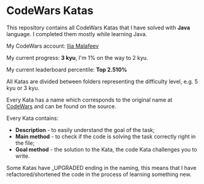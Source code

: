# CodeWars Katas

This repository contains all CodeWars Katas that I have solved with **Java** language.
I completed them mostly while learning Java.

My CodeWars account: [Ilia Malafeev](https://www.codewars.com/users/IliaMalafeev)

My current progress: **3 kyu**, I'm 1% on the way to 2 kyu.

My current leaderboard percentile: **Top 2.510%**

All Katas are divided between folders representing the difficulty level, e.g. 5 kyu or 3 kyu.

Every Kata has a name which corresponds to the original name at [CodeWars](https://www.codewars.com) and can be found on the source.

Every Kata contains:
* **Description** - to easily understand the goal of the task;
* **Main method** - to check if the code is solving the task correctly right in the file;
* **Goal method** - the solution to the Kata, the code Kata challenges you to write.

Some Katas have _UPGRADED ending in the naming, this means that I have refactored/shortened the code in the process of learning something new.
